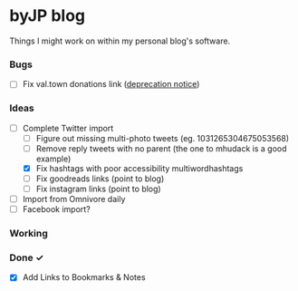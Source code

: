 # byJP blog

Things I might work on within my personal blog's software.

### Bugs

- [ ] Fix val.town donations link ([deprecation notice](https://docs.val.town/api/run/))

### Ideas

- [ ] Complete Twitter import  
  - [ ] Figure out missing multi-photo tweets (eg. 1031265304675053568)  
  - [ ] Remove reply tweets with no parent (the one to mhudack is a good example)  
  - [x] Fix hashtags with poor accessibility multiwordhashtags  
  - [ ] Fix goodreads links (point to blog)  
  - [ ] Fix instagram links (point to blog)  
- [ ] Import from Omnivore daily  
- [ ] Facebook import?  

### Working


### Done ✓

- [x] Add Links to Bookmarks & Notes  

